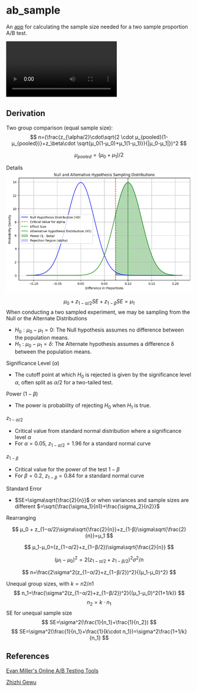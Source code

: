 # ab_sample

An [app](https://jackattackyang-ab-sample-app-craeac.streamlit.app/) for calculating the sample size needed for a two sample proportion A/B test.

![demo](images/demo.mp4)

## Derivation
Two group comparison (equal sample size):
$$
n=(\frac{z_{\alpha/2}\cdot\sqrt{2 \cdot μ_{pooled}(1-μ_{pooled})}+z_\beta\cdot \sqrt{μ_0(1-μ_0)+μ_1(1-μ_1)}}{|μ_0-μ_1|})^2
$$

$$
μ_{pooled}=(μ_0+μ_1)/2
$$

Details
![Sampling Distributions](images/null_alt.png)

$$
μ_0 + z_{1−α/2}SE+z_{1-β}SE=μ_1
$$
When conducting a two sampled experiment, we may be sampling from the Null or the Alternate Distributions
- $H_0: μ_0-μ_1=0$: The Null hypothesis assumes no difference between the population means.
- $H_1: μ_0-μ_1=δ$: The Alternate hypothesis assumes a difference δ between the population means.

Significance Level ($\alpha$)

- The cutoff point at which $H_0$ is rejected is given by the significance level $α$, often split as $α/2$ for a two-tailed test.

Power ($1-\beta$)

- The power is probability of rejecting $H_0$ when $H_1$ is true.

$z_{1-\alpha/2}$
- Critical value from standard normal distribution where a significance level $\alpha$
- For $\alpha=0.05$, $z_{1-\alpha/2}=1.96$ for a standard normal curve

$z_{1-\beta}$
- Critical value for the power of the test $1-\beta$
- For $\beta=0.2$, $z_{1-\beta}=0.84$ for a standard normal curve

Standard Error
- $SE=\sigma\sqrt{\frac{2}{n}}$ or when variances and sample sizes are different $=\sqrt{\frac{\sigma_1}{n1}+\frac{\sigma_2}{n2}}$

Rearranging

$$
μ_0 + z_{1−α/2}\sigma\sqrt{\frac{2}{n}}+z_{1-β}\sigma\sqrt{\frac{2}{n}}=μ_1
$$

$$
μ_1-μ_0=(z_{1−α/2}+z_{1−β/2})\sigma\sqrt{\frac{2}{n}}
$$

$$
(μ_1-μ_0)^2=2(z_{1−α/2}+z_{1−β/2})^2\sigma^2/n
$$

$$
n=\frac{2\sigma^2(z_{1−α/2}+z_{1−β/2})^2}{(μ_1-μ_0)^2}
$$

Unequal group sizes, with $k=n2/n1$
$$
n_1=\frac{\sigma^2(z_{1−α/2}+z_{1−β/2})^2}{(μ_1-μ_0)^2(1+1/k)}
$$
$$
n_2=k\cdot n_1
$$
SE for unequal sample size
$$
SE=\sigma^2(\frac{1}{n_1}+\frac{1}{n_2})
$$
$$
SE=\sigma^2(\frac{1}{n_1}+\frac{1}{k\cdot n_1})=\sigma^2\frac{1+1/k}{n_1}
$$

## References
[Evan Miller's Online A/B Testing Tools](https://www.evanmiller.org/ab-testing/sample-size.html)

[Zhizhi Gewu](https://www.zhizhi-gewu.com/how-to-determine-the-sample-size-of-ab-test/)
